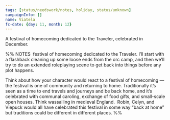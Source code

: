 ```yaml
---
tags: [status/needswork/notes, holiday, status/unknown]
campaignInfo: []
name: Viatela
fc-date: {day: 11, month: 12}
---
```


A festival of homecoming dedicated to the Traveler, celebrated in December. 

%% NOTES
 festival of homecoming dedicated to the Traveler. I’ll start with a flashback cleaning up some loose ends from the orc camp, and then we’ll try to do an extended roleplaying scene to get back into things before any plot happens.  
  
Think about how your character would react to a festival of homecoming —the festival is one of community and returning to home. Traditionally it’s seen as a time to end travels and journeys and be back home, and it’s celebrated with communal caroling, exchange of food gifts, and small-scale open houses. Think wassailing in medieval England.  Robin, Celyn, and Viepuck would all have celebrated this festival in some way “back at home” but traditions could be different in different places.
%%